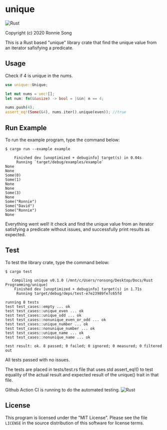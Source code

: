 # unique

![Rust](https://github.com/ronniesong0809/unique/workflows/Rust/badge.svg?branch=master)

Copyright (c) 2020 Ronnie Song

This is a Rust based "unique" library crate that find the unique value from an iterator safisfying a predicate.

## Usage

Check if 4 is unique in the nums.
```rust
use unique::Unique;

let mut nums = vec![];
let num: fn(&&usize) -> bool = |&&n| n == 4;

nums.push(4);
assert_eq!(Some(&4), nums.iter().unique(even)); //true
```

## Run Example

To run the example program, type the command below:

```shell
$ cargo run --example example
```
```
    Finished dev [unoptimized + debuginfo] target(s) in 0.04s
     Running `target/debug/examples/example`
None
None
Some(0)
Some(1)
None
None
Some(3)
None
Some("Ronnie")
Some("David")
Some("Ronnie")
None
```

Everything went well! It check and find the unique value from an iterator satisfying a predicate without issues, and successfully print results as expected.

## Test

To test the library crate, type the command below:

```
$ cargo test
```
```
   Compiling unique v0.1.0 (/mnt/c/Users/ronsong/Desktop/Docs/Rust Programming/unique)
    Finished dev [unoptimized + debuginfo] target(s) in 1.71s
     Running target/debug/deps/test-e7e23989fe7c65fd

running 8 tests
test test_cases::empty ... ok
test test_cases::unique_even ... ok
test test_cases::unique_odd ... ok
test test_cases::nonunique_even_or_odd ... ok
test test_cases::unique_number ... ok
test test_cases::nonunique_number ... ok
test test_cases::unique_name ... ok
test test_cases::nonunique_name ... ok

test result: ok. 8 passed; 0 failed; 0 ignored; 0 measured; 0 filtered out
```

All tests passed with no issues.

The tests are placed in tests/test.rs file that uses std assert_eq!() to test equality of the actual result and expected result of the unique() trait in that file.

Github Action CI is running to do the automated testing. ![Rust](https://github.com/ronniesong0809/unique/workflows/Rust/badge.svg?branch=master)

## License

This program is licensed under the "MIT License". Please see the file `LICENSE` in the source distribution of this software for license terms.
